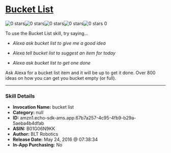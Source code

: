 # [Bucket List](http://alexa.amazon.com/#skills/amzn1.echo-sdk-ams.app.67b7a257-4c95-4fb9-b29a-5aeba4b4dfab)
![0 stars](../../images/ic_star_border_black_18dp_1x.png)![0 stars](../../images/ic_star_border_black_18dp_1x.png)![0 stars](../../images/ic_star_border_black_18dp_1x.png)![0 stars](../../images/ic_star_border_black_18dp_1x.png)![0 stars](../../images/ic_star_border_black_18dp_1x.png) 0

To use the Bucket List skill, try saying...

* *Alexa ask bucket list to give me a good idea*

* *Alexa tell bucket list to suggest an item for today*

* *Alexa ask bucket list to get one done*

Ask Alexa for a bucket list item and it will be up to get it done. Over 800 ideas on how you can get you bucket empty (or full).

***

### Skill Details

* **Invocation Name:** bucket list
* **Category:** null
* **ID:** amzn1.echo-sdk-ams.app.67b7a257-4c95-4fb9-b29a-5aeba4b4dfab
* **ASIN:** B01G06N9KK
* **Author:** BLT Robotics
* **Release Date:** May 24, 2016 @ 07:38:34
* **In-App Purchasing:** No
